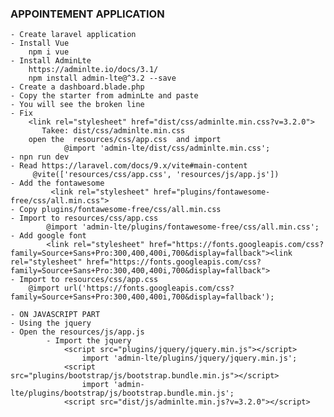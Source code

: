 ### APPOINTEMENT  APPLICATION
    - Create laravel application
    - Install Vue
        npm i vue
    - Install AdminLte
        https://adminlte.io/docs/3.1/
        npm install admin-lte@^3.2 --save
    - Create a dashboard.blade.php
    - Copy the starter from adminLte and paste
    - You will see the broken line
    - Fix
        <link rel="stylesheet" href="dist/css/adminlte.min.css?v=3.2.0">
           Takee: dist/css/adminlte.min.css
        open the  resources/css/app.css  and import
                @import 'admin-lte/dist/css/adminlte.min.css';
    - npn run dev
    - Read https://laravel.com/docs/9.x/vite#main-content
         @vite(['resources/css/app.css', 'resources/js/app.js'])
    - Add the fontawesome
             <link rel="stylesheet" href="plugins/fontawesome-free/css/all.min.css">
    - Copy plugins/fontawesome-free/css/all.min.css 
    - Import to resources/css/app.css
            @import 'admin-lte/plugins/fontawesome-free/css/all.min.css';
    - Add google font
            <link rel="stylesheet" href="https://fonts.googleapis.com/css?family=Source+Sans+Pro:300,400,400i,700&display=fallback"><link rel="stylesheet" href="https://fonts.googleapis.com/css?family=Source+Sans+Pro:300,400,400i,700&display=fallback">
    - Import to resources/css/app.css
        @import url('https://fonts.googleapis.com/css?family=Source+Sans+Pro:300,400,400i,700&display=fallback');
   
    - ON JAVASCRIPT PART 
    - Using the jquery 
    - Open the resources/js/app.js
            - Import the jquery
                <script src="plugins/jquery/jquery.min.js"></script>
                    import 'admin-lte/plugins/jquery/jquery.min.js';
                <script src="plugins/bootstrap/js/bootstrap.bundle.min.js"></script>
                    import 'admin-lte/plugins/bootstrap/js/bootstrap.bundle.min.js';
                <script src="dist/js/adminlte.min.js?v=3.2.0"></script>


            
